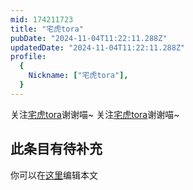 ```yaml
---
mid: 174211723
title: "宅虎tora"
pubDate: "2024-11-04T11:22:11.288Z"
updatedDate: "2024-11-04T11:22:11.288Z"
profile:
  {
    Nickname: ["宅虎tora"],
  }
---
```


关注[宅虎tora](https://space.bilibili.com/174211723)谢谢喵~ 关注[宅虎tora](https://space.bilibili.com/174211723)谢谢喵~

## 此条目有待补充
你可以在[这里](https://github.com/Yuhanawa/VTuber.ICU-Content/edit/master/v/宅虎tora/index.md)编辑本文
